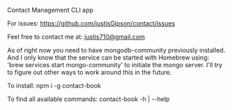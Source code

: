 Contact Management CLI app

For issues:  https://github.com/justisGipson/contact/issues

Feel free to contact me at:  justis710@gmail.com

As of right now you need to have mongodb-community previously installed. And I only know that the service can be started with Homebrew using: 'brew services start mongo-community' to initiate the mongo server. I'll try to figure out other ways to work around this in the future.

To install:  npm i -g contact-book

To find all available commands: contact-book -h | --help
